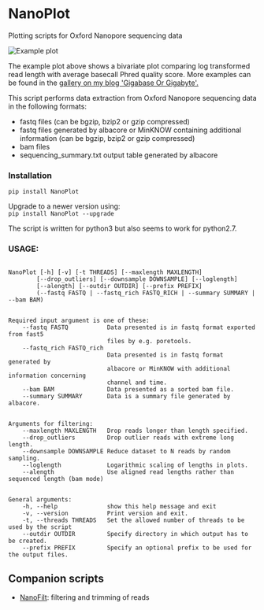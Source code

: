 # NanoPlot
Plotting scripts for Oxford Nanopore sequencing data

![Example plot](https://github.com/wdecoster/NanoPlot/blob/master/examples/scaled_Log_Downsampled_LengthvsQualityScatterPlot_kde.png)

The example plot above shows a bivariate plot comparing log transformed read length with average basecall Phred quality score. More examples can be found in the [gallery on my blog 'Gigabase Or Gigabyte'.](https://gigabaseorgigabyte.wordpress.com/2017/06/01/example-gallery-of-nanoplot/)

This script performs data extraction from Oxford Nanopore sequencing data in the following formats:
- fastq files (can be bgzip, bzip2 or gzip compressed)  
- fastq files generated by albacore or MinKNOW containing additional information (can be bgzip, bzip2 or gzip compressed)  
- bam files  
- sequencing_summary.txt output table generated by albacore

### Installation

`pip install NanoPlot`  

Upgrade to a newer version using:  
`pip install NanoPlot --upgrade`

The script is written for python3 but also seems to work for python2.7.

### USAGE:
```

NanoPlot [-h] [-v] [-t THREADS] [--maxlength MAXLENGTH]
        [--drop_outliers] [--downsample DOWNSAMPLE] [--loglength]
        [--alength] [--outdir OUTDIR] [--prefix PREFIX]
        (--fastq FASTQ | --fastq_rich FASTQ_RICH | --summary SUMMARY | --bam BAM)


Required input argument is one of these:
    --fastq FASTQ           Data presented is in fastq format exported from fast5
                            files by e.g. poretools.
    --fastq_rich FASTQ_rich
                            Data presented is in fastq format generated by
                            albacore or MinKNOW with additional information concerning
                            channel and time.
    --bam BAM               Data presented as a sorted bam file.
    --summary SUMMARY       Data is a summary file generated by albacore.


Arguments for filtering:
    --maxlength MAXLENGTH   Drop reads longer than length specified.
    --drop_outliers         Drop outlier reads with extreme long length.
    --downsample DOWNSAMPLE Reduce dataset to N reads by random sampling.
    --loglength             Logarithmic scaling of lengths in plots.
    --alength               Use aligned read lengths rather than sequenced length (bam mode)


General arguments:
    -h, --help              show this help message and exit
    -v, --version           Print version and exit.
    -t, --threads THREADS   Set the allowed number of threads to be used by the script
    --outdir OUTDIR         Specify directory in which output has to be created.
    --prefix PREFIX         Specify an optional prefix to be used for the output files.
```






## Companion scripts
- [NanoFilt](https://github.com/wdecoster/nanofilt): filtering and trimming of reads
